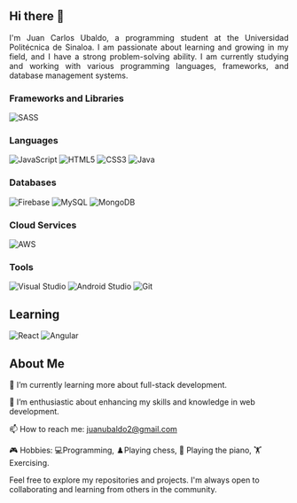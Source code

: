 ## Hi there 👋

<div style="text-align: justify">
I'm Juan Carlos Ubaldo, a programming student at the Universidad Politécnica de Sinaloa. I am passionate about learning and growing in my field, and I have a strong problem-solving ability. I am currently studying and working with various programming languages, frameworks, and database management systems.
</div>

### Frameworks and Libraries

![SASS](https://img.shields.io/badge/SASS-CC6699?style=for-the-badge&logo=sass&logoColor=white)

### Languages

![JavaScript](https://img.shields.io/badge/JavaScript-F7DF1E?style=for-the-badge&logo=javascript&logoColor=black)
![HTML5](https://img.shields.io/badge/HTML5-E34F26?style=for-the-badge&logo=html5&logoColor=white)
![CSS3](https://img.shields.io/badge/CSS3-1572B6?style=for-the-badge&logo=css3&logoColor=white)
![Java](https://img.shields.io/badge/Java-007396?style=for-the-badge&logo=java&logoColor=white)


### Databases

![Firebase](https://img.shields.io/badge/Firebase-FFCA28?style=for-the-badge&logo=firebase&logoColor=black)
![MySQL](https://img.shields.io/badge/MySQL-4479A1?style=for-the-badge&logo=mysql&logoColor=white)
![MongoDB](https://img.shields.io/badge/MongoDB-47A248?style=for-the-badge&logo=mongodb&logoColor=white)


### Cloud Services

![AWS](https://img.shields.io/badge/AWS-232F3E?style=for-the-badge&logo=amazon-aws&logoColor=white)

### Tools

![Visual Studio](https://img.shields.io/badge/Visual_Studio-5C2D91?style=for-the-badge&logo=visual-studio&logoColor=white)
![Android Studio](https://img.shields.io/badge/Android_Studio-3DDC84?style=for-the-badge&logo=android-studio&logoColor=white)
![Git](https://img.shields.io/badge/Git-F05032?style=for-the-badge&logo=git&logoColor=white)

## Learning 
![React](https://img.shields.io/badge/React-20232A?style=for-the-badge&logo=react&logoColor=61DAFB)
![Angular](https://img.shields.io/badge/Angular-DD0031?style=for-the-badge&logo=angular&logoColor=white)

## About Me
🌱 I’m currently learning more about full-stack development.

🔭 I’m enthusiastic about enhancing my skills and knowledge in web development.

📫 How to reach me: juanubaldo2@gmail.com

🎮 Hobbies: 💻Programming, ♟️Playing chess, 🎹 Playing the piano, 🏋️ Exercising.

Feel free to explore my repositories and projects. I'm always open to collaborating and learning from others in the community.
